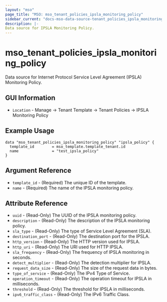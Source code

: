 ```yaml
---
layout: "mso"
page_title: "MSO: mso_tenant_policies_ipsla_monitoring_policy"
sidebar_current: "docs-mso-data-source-tenant_policies_ipsla_monitoring_policy"
description: |-
Data source for IPSLA Monitoring Policy.
---
```




# mso_tenant_policies_ipsla_monitoring_policy #

Data source for Internet Protocol Service Level Agreement (IPSLA) Monitoring Policy.

## GUI Information ##

* `Location` - Manage -> Tenant Template -> Tenant Policies -> IPSLA Monitoring Policy

## Example Usage ##

```hcl
data "mso_tenant_policies_ipsla_monitoring_policy" "ipsla_policy" {
  template_id        = mso_template.template_tenant.id
  name               = "test_ipsla_policy"
}
```

## Argument Reference ##

* `template_id` - (Required) The unique ID of the template.
* `name` - (Required) The name of the IPSLA monitoring policy.

## Attribute Reference ##

* `uuid` - (Read-Only) The UUID of the IPSLA monitoring policy.
* `description` - (Read-Only) The description of the IPSLA monitoring policy.
* `sla_type` - (Read-Only) The type of Service Level Agreement (SLA).
* `destination_port` - (Read-Only) The destination port for the IPSLA.
* `http_version` - (Read-Only) The HTTP version used for IPSLA.
* `http_uri` - (Read-Only) The URI used for HTTP IPSLA.
* `sla_frequency` - (Read-Only) The frequency of IPSLA monitoring in seconds.
* `detect_multiplier` - (Read-Only) The detection multiplier for IPSLA.
* `request_data_size` - (Read-Only) The size of the request data in bytes.
* `type_of_service` - (Read-Only) The IPv4 Type of Service.
* `operation_timeout` - (Read-Only) The operation timeout for IPSLA in milliseconds.
* `threshold` - (Read-Only) The threshold for IPSLA in milliseconds.
* `ipv6_traffic_class` - (Read-Only) The IPv6 Traffic Class.
